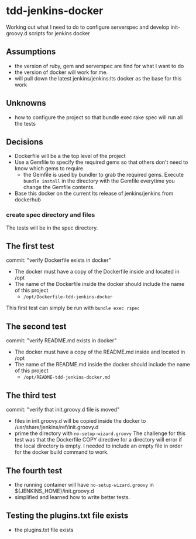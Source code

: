 # tdd-jenkins-docker
Working out what I need to do to configure serverspec and develop init-groovy.d scripts for jenkins docker

## Assumptions
* the version of ruby, gem and serverspec are find for what I want to do
* the version of docker will work for me.
* will pull down the latest jenkins/jenkins:lts docker as the base for this work


## Unknowns
* how to configure the project so that bundle exec rake spec will run all the tests


## Decisions
* Dockerfile will be a the top level of the project
* Use a Gemfile to specify the required gems so that others don't need to know which gems to require.
  - the Gemfile is used by bundler to grab the required gems. Execute `bundle install` in the directory with the Gemfile everytime you change the Gemfile contents.
* Base this docker on the current lts release of jenkins/jenkins from dockerhub

### create spec directory and files
The tests will be in the spec directory.

## The first test
commit: "verify Dockerfile exists in docker"
* The docker must have a copy of the Dockerfile inside and located in /opt
* The name of the Dockerfile inside the docker should include the name of this project
  - `/opt/Dockerfile-tdd-jenkins-docker`

This first test can simply be run with `bundle exec rspec`

## The second test
commit: "verify README.md exists in docker"
* The docker must have a copy of the README.md inside and located in /opt
* The name of the README.md inside the docker should include the name of this project
  - `/opt/README-tdd-jenkins-docker.md`

## The third test
commit: "verify that init.groovy.d file is moved"
- files in init.groovy.d will be copied inside the docker to /usr/share/jenkins/ref/init.groovy.d
- prime the directory with `no-setup-wizard.groovy`
The challenge for this test was that the Dockerfile COPY directive for a directory
will error if the local directory is empty. I needed to include an empty file in order
for the docker build command to work.

## The fourth test
- the running container will have `no-setup-wizard.groovy` in ${JENKINS_HOME}/init.groovy.d
- simplified and learned how to write better tests.

## Testing the plugins.txt file exists
- the plugins.txt file exists

